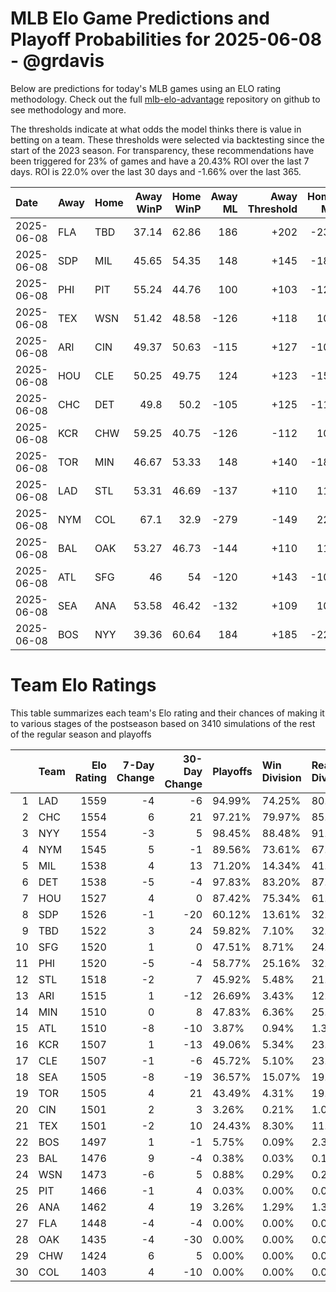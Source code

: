 # MLB Elo Game Predictions and Playoff Probabilities for 2025-06-08 - @grdavis
Below are predictions for today's MLB games using an ELO rating methodology. Check out the full [mlb-elo-advantage](https://github.com/grdavis/mlb-elo-advantage) repository on github to see methodology and more.

The thresholds indicate at what odds the model thinks there is value in betting on a team. These thresholds were selected via backtesting since the start of the 2023 season. For transparency, these recommendations have been triggered for 23% of games and have a 20.43% ROI over the last 7 days. ROI is 22.0% over the last 30 days and -1.66% over the last 365.

| Date       | Away   | Home   |   Away WinP |   Home WinP |   Away ML |   Away Threshold |   Home ML |   Home Threshold |
|:-----------|:-------|:-------|------------:|------------:|----------:|-----------------:|----------:|-----------------:|
| 2025-06-08 | FLA    | TBD    |       37.14 |       62.86 |       186 |             +202 |      -231 |             -128 |
| 2025-06-08 | SDP    | MIL    |       45.65 |       54.35 |       148 |             +145 |      -181 |             +106 |
| 2025-06-08 | PHI    | PIT    |       55.24 |       44.76 |       100 |             +103 |      -122 |             +150 |
| 2025-06-08 | TEX    | WSN    |       51.42 |       48.58 |      -126 |             +118 |       104 |             +131 |
| 2025-06-08 | ARI    | CIN    |       49.37 |       50.63 |      -115 |             +127 |      -105 |             +121 |
| 2025-06-08 | HOU    | CLE    |       50.25 |       49.75 |       124 |             +123 |      -151 |             +125 |
| 2025-06-08 | CHC    | DET    |       49.8  |       50.2  |      -105 |             +125 |      -115 |             +123 |
| 2025-06-08 | KCR    | CHW    |       59.25 |       40.75 |      -126 |             -112 |       104 |             +175 |
| 2025-06-08 | TOR    | MIN    |       46.67 |       53.33 |       148 |             +140 |      -181 |             +110 |
| 2025-06-08 | LAD    | STL    |       53.31 |       46.69 |      -137 |             +110 |       113 |             +140 |
| 2025-06-08 | NYM    | COL    |       67.1  |       32.9  |      -279 |             -149 |       221 |             +240 |
| 2025-06-08 | BAL    | OAK    |       53.27 |       46.73 |      -144 |             +110 |       118 |             +140 |
| 2025-06-08 | ATL    | SFG    |       46    |       54    |      -120 |             +143 |      -102 |             +107 |
| 2025-06-08 | SEA    | ANA    |       53.58 |       46.42 |      -132 |             +109 |       108 |             +141 |
| 2025-06-08 | BOS    | NYY    |       39.36 |       60.64 |       184 |             +185 |      -229 |             -118 |

# Team Elo Ratings
This table summarizes each team's Elo rating and their chances of making it to various stages of the postseason based on 3410 simulations of the rest of the regular season and playoffs

|    | Team   |   Elo Rating |   7-Day Change |   30-Day Change | Playoffs   | Win Division   | Reach Div. Rd.   | Reach CS   | Reach WS   | Win WS   |
|---:|:-------|-------------:|---------------:|----------------:|:-----------|:---------------|:-----------------|:-----------|:-----------|:---------|
|  1 | LAD    |         1559 |             -4 |              -6 | 94.99%     | 74.25%         | 80.38%           | 47.30%     | 27.24%     | 16.86%   |
|  2 | CHC    |         1554 |              6 |              21 | 97.21%     | 79.97%         | 85.75%           | 49.03%     | 26.89%     | 15.31%   |
|  3 | NYY    |         1554 |             -3 |               5 | 98.45%     | 88.48%         | 91.32%           | 58.83%     | 37.24%     | 19.62%   |
|  4 | NYM    |         1545 |              5 |              -1 | 89.56%     | 73.61%         | 67.04%           | 33.08%     | 16.30%     | 8.65%    |
|  5 | MIL    |         1538 |              4 |              13 | 71.20%     | 14.34%         | 41.67%           | 19.59%     | 9.50%      | 4.87%    |
|  6 | DET    |         1538 |             -5 |              -4 | 97.83%     | 83.20%         | 87.45%           | 50.94%     | 25.81%     | 11.91%   |
|  7 | HOU    |         1527 |              4 |               0 | 87.42%     | 75.34%         | 61.20%           | 29.06%     | 13.20%     | 4.75%    |
|  8 | SDP    |         1526 |             -1 |             -20 | 60.12%     | 13.61%         | 32.26%           | 14.02%     | 5.78%      | 2.61%    |
|  9 | TBD    |         1522 |              3 |              24 | 59.82%     | 7.10%          | 32.73%           | 13.61%     | 6.33%      | 2.64%    |
| 10 | SFG    |         1520 |              1 |               0 | 47.51%     | 8.71%          | 24.28%           | 9.85%      | 3.70%      | 2.02%    |
| 11 | PHI    |         1520 |             -5 |              -4 | 58.77%     | 25.16%         | 32.35%           | 12.61%     | 4.69%      | 2.02%    |
| 12 | STL    |         1518 |             -2 |               7 | 45.92%     | 5.48%          | 21.09%           | 8.33%      | 3.61%      | 1.64%    |
| 13 | ARI    |         1515 |              1 |             -12 | 26.69%     | 3.43%          | 12.58%           | 5.40%      | 2.08%      | 0.94%    |
| 14 | MIN    |         1510 |              0 |               8 | 47.83%     | 6.36%          | 25.37%           | 10.15%     | 3.96%      | 1.38%    |
| 15 | ATL    |         1510 |             -8 |             -10 | 3.87%      | 0.94%          | 1.35%            | 0.41%      | 0.09%      | 0.03%    |
| 16 | KCR    |         1507 |              1 |             -13 | 49.06%     | 5.34%          | 23.84%           | 9.33%      | 3.55%      | 1.00%    |
| 17 | CLE    |         1507 |             -1 |              -6 | 45.72%     | 5.10%          | 23.49%           | 8.48%      | 3.05%      | 1.29%    |
| 18 | SEA    |         1505 |             -8 |             -19 | 36.57%     | 15.07%         | 19.38%           | 7.13%      | 2.64%      | 0.82%    |
| 19 | TOR    |         1505 |              4 |              21 | 43.49%     | 4.31%          | 19.59%           | 7.18%      | 2.64%      | 1.03%    |
| 20 | CIN    |         1501 |              2 |               3 | 3.26%      | 0.21%          | 1.00%            | 0.35%      | 0.12%      | 0.03%    |
| 21 | TEX    |         1501 |             -2 |              10 | 24.43%     | 8.30%          | 11.76%           | 4.08%      | 1.09%      | 0.50%    |
| 22 | BOS    |         1497 |              1 |              -1 | 5.75%      | 0.09%          | 2.38%            | 0.85%      | 0.41%      | 0.06%    |
| 23 | BAL    |         1476 |              9 |              -4 | 0.38%      | 0.03%          | 0.15%            | 0.03%      | 0.03%      | 0.00%    |
| 24 | WSN    |         1473 |             -6 |               5 | 0.88%      | 0.29%          | 0.26%            | 0.03%      | 0.00%      | 0.00%    |
| 25 | PIT    |         1466 |             -1 |               4 | 0.03%      | 0.00%          | 0.00%            | 0.00%      | 0.00%      | 0.00%    |
| 26 | ANA    |         1462 |              4 |              19 | 3.26%      | 1.29%          | 1.35%            | 0.35%      | 0.06%      | 0.03%    |
| 27 | FLA    |         1448 |             -4 |              -4 | 0.00%      | 0.00%          | 0.00%            | 0.00%      | 0.00%      | 0.00%    |
| 28 | OAK    |         1435 |             -4 |             -30 | 0.00%      | 0.00%          | 0.00%            | 0.00%      | 0.00%      | 0.00%    |
| 29 | CHW    |         1424 |              6 |               5 | 0.00%      | 0.00%          | 0.00%            | 0.00%      | 0.00%      | 0.00%    |
| 30 | COL    |         1403 |              4 |             -10 | 0.00%      | 0.00%          | 0.00%            | 0.00%      | 0.00%      | 0.00%    |
